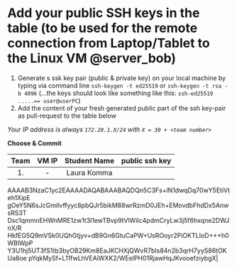 # Add your public SSH keys in the table (to be used for the remote connection from Laptop/Tablet to the Linux VM @server_bob)

1. Generate s ssk key pair (public & private key) on your local machine by typing via command line `ssh-keygen -t ed25519` or `ssh-keygen -t rsa -b 4096` (...the keys should look like something like this: `ssh-ed25519 .....== user@userPC`)
2. Add the content of your fresh generated public part of the ssh key-pair as pull-request to the table below
   
*Your IP address is always `172.20.1.X/24` with `X = 30 + <team number>`*
<br/>

**Choose & Commit**

| Team |  VM IP	      | Student Name             |  public ssh key         |
| :--: | :------------: | :----------------------: | :---------------------- |
|1.|-|Laura Komma|
AAAAB3NzaC1yc2EAAAADAQABAAABAQDQn5C3Fs+lN1dwqDq70wY5EtiVteh1XipE
gOeY5N6sJcGmiIvffyyc8pbQJr5bikM88wrRzmD0JEh+EMovdbFhdDx5AnwsRS3T
Dsc1qmmnEHWnMRE1zw1t3l1ewTBvp9tVlWiIc4pdmCryLw3j5f6hxqne2DWJnX/R
HkfEG5Q9mVSk0UQhGtjyv+dB9Gn6GtuCaPW+UsROoyr2PiOKTLIoD+++h0WBlWpP
Y3U1hj5UT3fS1tb3byOB29Km8EaJKCHXjQWvR7bIs84n2b3qrH7yyS86tOKUa8oe
pYqkMySf+L11fwLhVEAiWXK2/WEelPH01RjawHqJKvooefziybgX|
